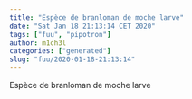 ```yaml
---
title: "Espèce de branloman de moche larve"
date: "Sat Jan 18 21:13:14 CET 2020"
tags: ["fuu", "pipotron"]
author: m1ch3l
categories: ["generated"]
slug: "fuu/2020-01-18-21:13:14"
---
```


Espèce de branloman de moche larve
